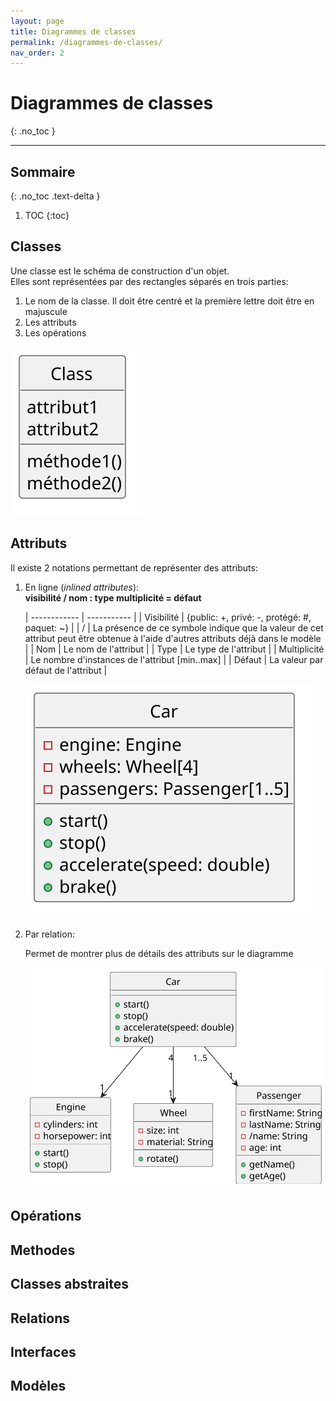 ```yaml
---
layout: page
title: Diagrammes de classes
permalink: /diagrammes-de-classes/
nav_order: 2
---
```




# Diagrammes de classes
{: .no_toc }
_____

## Sommaire
{: .no_toc .text-delta }

1. TOC
{:toc}

## Classes
Une classe est le schéma de construction d'un objet.  
Elles sont représentées par des rectangles séparés en trois parties:  

1. Le nom de la classe. Il doit être centré et la première lettre doit être en majuscule
2. Les attributs
3. Les opérations

![](/out/classexample/classexample.svg)

## Attributs
Il existe 2 notations permettant de représenter des attributs:  

1. En ligne (*inlined attributes*):  
    **visibilité / nom : type multiplicité = défaut**

    | ------------ | ----------- |
    | Visibilité   | {public: +, privé: -, protégé: #, paquet: ~} |
    | /            | La présence de ce symbole indique que la valeur de cet attribut peut être obtenue à l'aide d'autres attributs déjà dans le modèle                           |
    | Nom          | Le nom de l'attribut                          |
    | Type         | Le type de l'attribut                         |
    | Multiplicité | Le nombre d'instances de l'attribut [min..max]            |
    | Défaut       | La valeur par défaut de l'attribut            |

    ![](/out/attributesInlineExample\attributesInlineExample.svg)

2. Par relation:

    Permet de montrer plus de détails des attributs sur le diagramme  
    
    ![](/out/attributeRelationExample\attributeRelationExample.svg)  

## Opérations

## Methodes

## Classes abstraites

## Relations

## Interfaces

## Modèles
